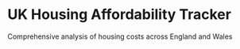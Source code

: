 # UK Housing Affordability Tracker
Comprehensive analysis of housing costs across England and Wales
